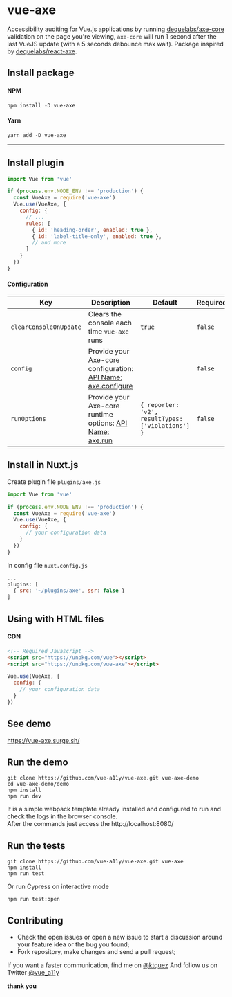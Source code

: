 # vue-axe

Accessibility auditing for Vue.js applications by running [dequelabs/axe-core](https://github.com/dequelabs/axe-core/) validation on the page you're viewing, `axe-core` will run 1 second after the last VueJS update (with a 5 seconds debounce max wait). Package inspired by [dequelabs/react-axe](https://github.com/dequelabs/react-axe).

## Install package
#### NPM
```shell
npm install -D vue-axe
```

#### Yarn
```shell
yarn add -D vue-axe
```
---

## Install plugin 
```javascript
import Vue from 'vue'

if (process.env.NODE_ENV !== 'production') {
  const VueAxe = require('vue-axe')
  Vue.use(VueAxe, {
    config: {
      // ...
      rules: [
        { id: 'heading-order', enabled: true },
        { id: 'label-title-only', enabled: true },
        // and more
      ]
    }
  })
}
```
#### Configuration
|Key|Description|Default|Required|
|---|---|---|---|
|`clearConsoleOnUpdate`|Clears the console each time `vue-axe` runs|`true`|`false`|
|`config`|Provide your Axe-core configuration: [API Name: axe.configure](https://github.com/dequelabs/axe-core/blob/master/doc/API.md#api-name-axeconfigure)| |`false`|
|`runOptions`|Provide your Axe-core runtime options: [API Name: axe.run](https://github.com/dequelabs/axe-core/blob/master/doc/API.md#options-parameter)|`{ reporter: 'v2', resultTypes: ['violations'] }`|`false`|

## Install in Nuxt.js
Create plugin file `plugins/axe.js`
```javascript
import Vue from 'vue'

if (process.env.NODE_ENV !== 'production') {
  const VueAxe = require('vue-axe')
  Vue.use(VueAxe, {
    config: {
      // your configuration data
    }
  })
}

```

In config file `nuxt.config.js`
```javascript
...
plugins: [
  { src: '~/plugins/axe', ssr: false }
]
```

## Using with HTML files
#### CDN 
```html
<!-- Required Javascript -->
<script src="https://unpkg.com/vue"></script>
<script src="https://unpkg.com/vue-axe"></script>
```

```javascript
Vue.use(VueAxe, {
  config: {
    // your configuration data
  }
})
```
## See demo
https://vue-axe.surge.sh/

## Run the demo
```shell
git clone https://github.com/vue-a11y/vue-axe.git vue-axe-demo
cd vue-axe-demo/demo
npm install
npm run dev
```

It is a simple webpack template already installed and configured to run and check the logs in the browser console.  
After the commands just access the http://localhost:8080/


## Run the tests
```shell
git clone https://github.com/vue-a11y/vue-axe.git vue-axe
npm install
npm run test 
```

Or run Cypress on interactive mode
```shell
npm run test:open
```

## Contributing
- Check the open issues or open a new issue to start a discussion around your feature idea or the bug you found;
- Fork repository, make changes and send a pull request;

If you want a faster communication, find me on [@ktquez](https://twitter.com/ktquez)
And follow us on Twitter [@vue_a11y](https://twitter.com/vue_a11y)

**thank you**



